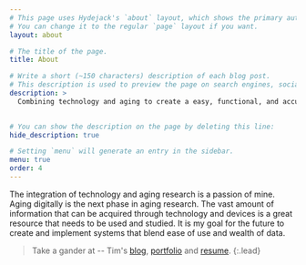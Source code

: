 ```yaml
---
# This page uses Hydejack's `about` layout, which shows the primary author's picture and about text at the top.
# You can change it to the regular `page` layout if you want.
layout: about

# The title of the page.
title: About

# Write a short (~150 characters) description of each blog post.
# This description is used to preview the page on search engines, social media, etc.
description: >
  Combining technology and aging to create a easy, functional, and accurate system for aging people to use.
  

# You can show the description on the page by deleting this line:
hide_description: true

# Setting `menu` will generate an entry in the sidebar.
menu: true
order: 4
---
```


The integration of technology and aging research is a passion of mine. Aging digitally is the next phase in aging research. The vast amount of information that can be acquired through technology and devices is a great resource that needs to be used and studied. It is my goal for the future to create and implement systems that blend ease of use and wealth of data.

> Take a gander at -- Tim's [blog], [portfolio] and [resume].
{:.lead}

[blog]: https://ttruty.github.io/blog/
[portfolio]: https://github.com/ttruty/
[resume]: https://ttruty.github.io/resume/
[welcome]: https://ttruty.github.io/
